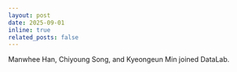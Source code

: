 ```yaml
---
layout: post
date: 2025-09-01
inline: true
related_posts: false
---
```


Manwhee Han, Chiyoung Song, and Kyeongeun Min joined DataLab.